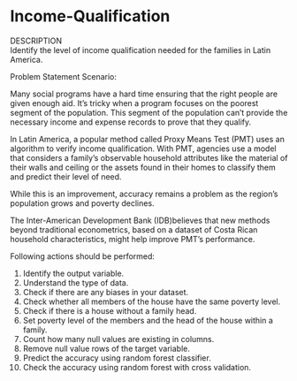 # Income-Qualification
DESCRIPTION   
Identify the level of income qualification needed for the families in Latin America.   

Problem Statement Scenario: 

Many social programs have a hard time ensuring that the right people are given enough aid. It’s tricky when a program focuses on the poorest segment of the population. This segment of the population can’t provide the necessary income and expense records to prove that they qualify.    

In Latin America, a popular method called Proxy Means Test (PMT) uses an algorithm to verify income qualification. With PMT, agencies use a model that considers a family’s observable household attributes like the material of their walls and ceiling or the assets found in their homes to classify them and predict their level of need.   

While this is an improvement, accuracy remains a problem as the region’s population grows and poverty declines.   

The Inter-American Development Bank (IDB)believes that new methods beyond traditional econometrics, based on a dataset of Costa Rican household characteristics, might help improve PMT’s performance.    

Following actions should be performed:   

1) Identify the output variable.
2) Understand the type of data.
3) Check if there are any biases in your dataset.
4) Check whether all members of the house have the same poverty level.
5) Check if there is a house without a family head.
6) Set poverty level of the members and the head of the house within a family.
7) Count how many null values are existing in columns.
8) Remove null value rows of the target variable.
9) Predict the accuracy using random forest classifier.
10) Check the accuracy using random forest with cross validation.
